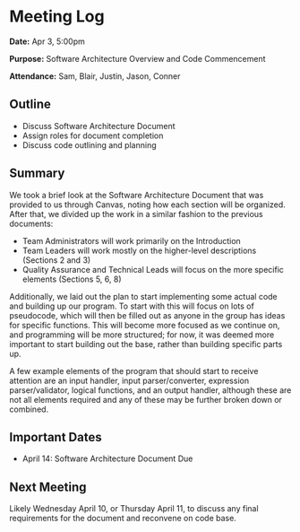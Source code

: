 # Meeting Log
**Date:** Apr 3, 5:00pm

**Purpose:** Software Architecture Overview and Code Commencement

**Attendance:** Sam, Blair, Justin, Jason, Conner 

## Outline
* Discuss Software Architecture Document
* Assign roles for document completion
* Discuss code outlining and planning

## Summary
We took a brief look at the Software Architecture Document that was provided to us through Canvas, noting how each section will be organized. After that, we divided up the work in a similar fashion to the previous documents:

- Team Administrators will work primarily on the Introduction
- Team Leaders will work mostly on the higher-level descriptions (Sections 2 and 3)
- Quality Assurance and Technical Leads will focus on the more specific elements (Sections 5, 6, 8)

Additionally, we laid out the plan to start implementing some actual code and building up our program. To start with this will focus on lots of pseudocode, which will then be filled out as anyone in the group has ideas for specific functions. This will become more focused as we continue on, and programming will be more structured; for now, it was deemed more important to start building out the base, rather than building specific parts up.

A few example elements of the program that should start to receive attention are an input handler, input parser/converter, expression parser/validator, logical functions, and an output handler, although these are not all elements required and any of these may be further broken down or combined.

## Important Dates
* April 14: Software Architecture Document Due

## Next Meeting
Likely Wednesday April 10, or Thursday April 11, to discuss any final requirements for the document and reconvene on code base.
